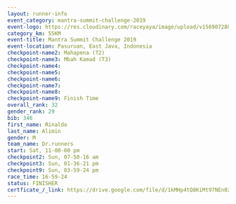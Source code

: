 ```yaml
---
layout: runner-info 
event_category: mantra-summit-challenge-2019 
event-logo: https://res.cloudinary.com/raceyaya/image/upload/v1569072809/logo/mantra-image_segrbx.jpg
category_km: 55KM 
event-title: Mantra Summit Challenge 2019 
event-location: Pasuruan, East Java, Indonesia 
checkpoint-name2: Mahapena (T2) 
checkpoint-name3: Mbah Kamad (T3) 
checkpoint-name4: 
checkpoint-name5: 
checkpoint-name6: 
checkpoint-name7: 
checkpoint-name8: 
checkpoint-name9: Finish Time
overall_rank: 32
gender_rank: 29
bib: 346
first_name: Rinaldo
last_name: Alimin
gender: M
team_name: Dr.runners
start: Sat, 11-00-00 pm
checkpoint2: Sun, 07-50-16 am
checkpoint3: Sun, 01-36-21 pm
checkpoint9: Sun, 03-59-24 pm
race_time: 16-59-24
status: FINISHER
certficate_/_link: https://drive.google.com/file/d/1kMHp4tQ8KiMt97NEn02m_-X3N97HCQoL/view?usp=sharing
---
```

